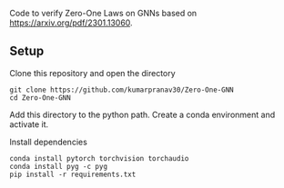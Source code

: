 Code to verify Zero-One Laws on GNNs based on https://arxiv.org/pdf/2301.13060.

## Setup

Clone this repository and open the directory
```
git clone https://github.com/kumarpranav30/Zero-One-GNN
cd Zero-One-GNN
```

Add this directory to the python path.
Create a conda environment and activate it.

Install dependencies
```
conda install pytorch torchvision torchaudio
conda install pyg -c pyg
pip install -r requirements.txt
```
